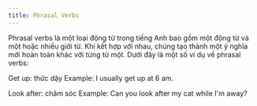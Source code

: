 ```yaml
---
title: Phrasal Verbs
---
```


Phrasal verbs là một loại động từ trong tiếng Anh bao gồm một động từ và một hoặc nhiều giới từ. Khi kết hợp với nhau, chúng tạo thành một ý nghĩa mới hoàn toàn khác với từng từ một. Dưới đây là một số ví dụ về phrasal verbs:

Get up: thức dậy
Example: I usually get up at 6 am.

Look after: chăm sóc
Example: Can you look after my cat while I'm away?